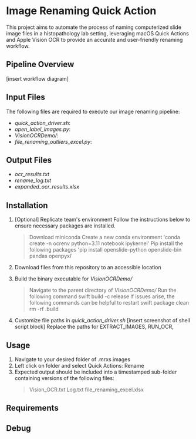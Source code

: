 # Image Renaming Quick Action
This project aims to automate the process of naming computerized slide image files in a histopathology lab setting, leveraging macOS Quick Actions and Apple Vision OCR to provide an accurate and user-friendly renaming workflow.

## Pipeline Overview
[insert workflow diagram]

## Input Files
The following files are required to execute our image renaming pipeline:
- *quick_action_driver.sh*: 
- *open_label_images.py*:
- *VisionOCRDemo/*:
- *file_renaming_outliers_excel.py*:

## Output Files
- *ocr_results.txt*
- *rename_log.txt*
- *expanded_ocr_results.xlsx*

## Installation
1. [Optional] Replicate team's environment
   Follow the instructions below to ensure necessary packages are installed.
   > Download miniconda
   > Create a new conda environment
     > 'conda create -n ocrenv python=3.11 notebook ipykernel'
   > Pip install the following packages
     > 'pip install openslide-python openslide-bin pandas openpyxl'
   
2. Download files from this repository to an accessible location
   
3. Build the binary executable for *VisionOCRDemo/*
   > Navigate to the parent directory of *VisionOCRDemo/*
   > Run the following command
     > swift build -c release
   > If issues arise, the following commands can be helpful to restart
     > swift package clean
     > rm -rf .build

4. Customize file paths in *quick_action_driver.sh*
   [insert screenshot of shell script block]
   Replace the paths for EXTRACT_IMAGES, RUN_OCR,
   

## Usage
1. Navigate to your desired folder of .mrxs images
2. Left click on folder and select Quick Actions: Rename
3. Expected output should be included into a timestamped sub-folder containing versions of the following files:
   > Vision_OCR.txt 
   > Log.txt
   > file_renaming_excel.xlsx

## Requirements

## Debug
